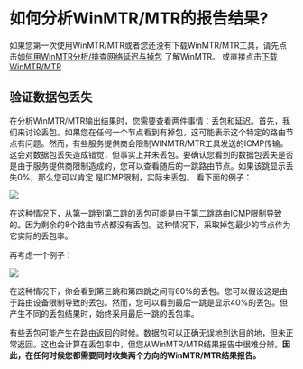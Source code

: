 <!-- --- tag: faq 网络 网速 延迟 掉包 mtr 云主机 -->
<!-- --- title: 如何分析WinMTR/MTR的报告结果? -->

# 如何分析WinMTR/MTR的报告结果?

如果您第一次使用WinMTR/MTR或者您还没有下载WinMTR/MTR工具，请先点击[如何用WinMTR分析/排查网络延迟与掉包](http://kb.51hosting.com/2012-11-16-why-is-my-site-slow) 了解WinMTR。 或直接点击[下载WinMTR/MTR](http://downloads.sourceforge.net/project/winmtr/WinMTR-v092.zip?r=http%3A%2F%2Fsourceforge.net%2Fprojects%2Fwinmtr%2Ffiles%2F&ts=1353040732&use_mirror=jaist)

## 验证数据包丢失

在分析WinMTR/MTR输出结果时，您需要查看两件事情：丢包和延迟。首先，我们来讨论丢包。如果您在任何一个节点看到有掉包，这可能表示这个特定的路由节点有问题。然而，有些服务提供商会限制WINMTR/MTR工具发送的ICMP传输。这会对数据包丢失造成错觉，但事实上并未丢包。要确认您看到的数据包丢失是否是由于服务提供商限制造成的，您可以查看随后的一跳路由节点。如果该跳显示丢失0%，那么您可以肯定
是ICMP限制，实际未丢包。
看下面的例子：

![](http://i1.51hosting.com/2014-10-24_10_38_MTR1.png)

在这种情况下，从第一跳到第二跳的丢包可能是由于第二跳路由ICMP限制导致的。因为剩余的8个路由节点都没有丢包。这种情况下，采取掉包最少的节点作为它实际的丢包率。

再考虑一个例子：

![](http://i1.51hosting.com/2014-10-24_11_18_mtr2.png)


在这种情况下，你会看到第三跳和第四跳之间有60%的丢包。您可以假设这是由于路由设备限制导致的丢包。然而，您可以看到最后一跳是显示40%的丢包。但产生不同的丢包结果时，始终采用最后一跳的丢包率。

有些丢包可能产生在路由返回的时候。数据包可以正确无误地到达目的地，但未正常返回。这也会计算在丢包率中，但您从WinMTR/MTR结果报告中很难分辨。<strong>因此，在任何时候您都需要同时收集两个方向的WinMTR/MTR结果报告。</strong>